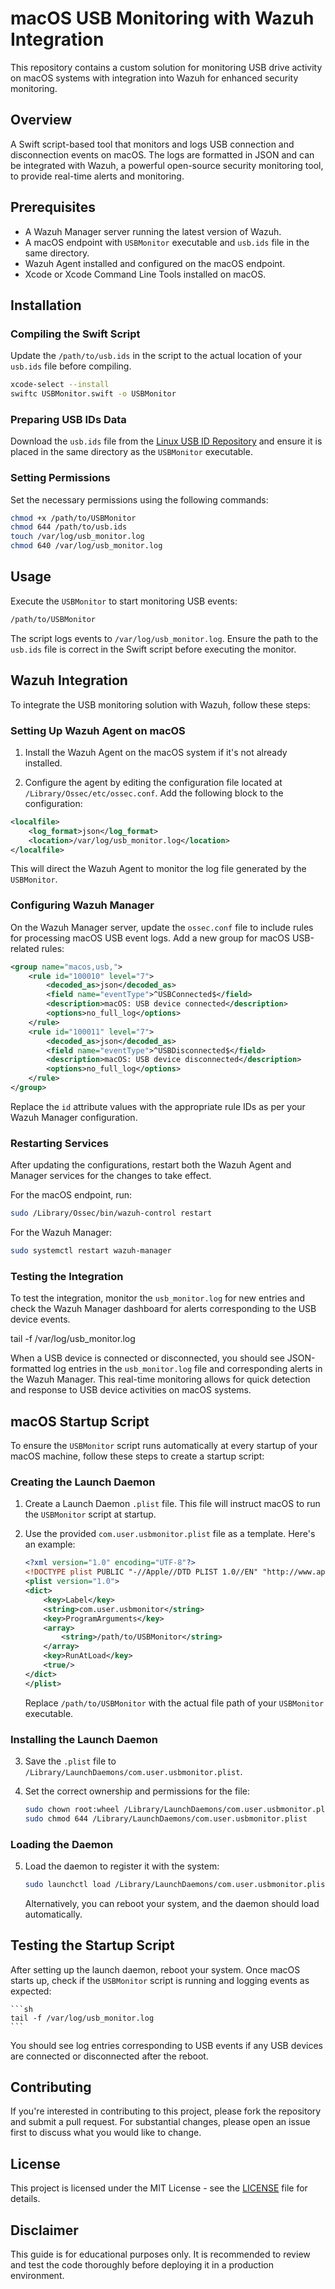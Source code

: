 # macOS USB Monitoring with Wazuh Integration

This repository contains a custom solution for monitoring USB drive activity on macOS systems with integration into Wazuh for enhanced security monitoring.

## Overview

A Swift script-based tool that monitors and logs USB connection and disconnection events on macOS. The logs are formatted in JSON and can be integrated with Wazuh, a powerful open-source security monitoring tool, to provide real-time alerts and monitoring.

## Prerequisites

- A Wazuh Manager server running the latest version of Wazuh.
- A macOS endpoint with `USBMonitor` executable and `usb.ids` file in the same directory.
- Wazuh Agent installed and configured on the macOS endpoint.
- Xcode or Xcode Command Line Tools installed on macOS.

## Installation

### Compiling the Swift Script

Update the `/path/to/usb.ids` in the script to the actual location of your `usb.ids` file before compiling.

```sh
xcode-select --install
swiftc USBMonitor.swift -o USBMonitor
```

### Preparing USB IDs Data

Download the `usb.ids` file from the [Linux USB ID Repository](http://www.linux-usb.org/usb-ids.html) and ensure it is placed in the same directory as the `USBMonitor` executable.

### Setting Permissions

Set the necessary permissions using the following commands:

```sh
chmod +x /path/to/USBMonitor
chmod 644 /path/to/usb.ids
touch /var/log/usb_monitor.log
chmod 640 /var/log/usb_monitor.log
```

## Usage

Execute the `USBMonitor` to start monitoring USB events:

```sh
/path/to/USBMonitor
```

The script logs events to `/var/log/usb_monitor.log`. Ensure the path to the `usb.ids` file is correct in the Swift script before executing the monitor.

## Wazuh Integration

To integrate the USB monitoring solution with Wazuh, follow these steps:

### Setting Up Wazuh Agent on macOS

1. Install the Wazuh Agent on the macOS system if it's not already installed.

2. Configure the agent by editing the configuration file located at `/Library/Ossec/etc/ossec.conf`. Add the following block to the configuration:

```xml
<localfile>
    <log_format>json</log_format>
    <location>/var/log/usb_monitor.log</location>
</localfile>
```

This will direct the Wazuh Agent to monitor the log file generated by the `USBMonitor`.

### Configuring Wazuh Manager

On the Wazuh Manager server, update the `ossec.conf` file to include rules for processing macOS USB event logs. Add a new group for macOS USB-related rules:

```xml
<group name="macos,usb,">
    <rule id="100010" level="7">
        <decoded_as>json</decoded_as>
        <field name="eventType">^USBConnected$</field>
        <description>macOS: USB device connected</description>
        <options>no_full_log</options>
    </rule>
    <rule id="100011" level="7">
        <decoded_as>json</decoded_as>
        <field name="eventType">^USBDisconnected$</field>
        <description>macOS: USB device disconnected</description>
        <options>no_full_log</options>
    </rule>
</group>
```
Replace the `id` attribute values with the appropriate rule IDs as per your Wazuh Manager configuration.

### Restarting Services

After updating the configurations, restart both the Wazuh Agent and Manager services for the changes to take effect.

For the macOS endpoint, run:

```sh
sudo /Library/Ossec/bin/wazuh-control restart
```

For the Wazuh Manager:

```sh
sudo systemctl restart wazuh-manager
```
### Testing the Integration

To test the integration, monitor the `usb_monitor.log` for new entries and check the Wazuh Manager dashboard for alerts corresponding to the USB device events.

tail -f /var/log/usb_monitor.log

When a USB device is connected or disconnected, you should see JSON-formatted log entries in the `usb_monitor.log` file and corresponding alerts in the Wazuh Manager. This real-time monitoring allows for quick detection and response to USB device activities on macOS systems.

## macOS Startup Script

To ensure the `USBMonitor` script runs automatically at every startup of your macOS machine, follow these steps to create a startup script:

### Creating the Launch Daemon

1. Create a Launch Daemon `.plist` file. This file will instruct macOS to run the `USBMonitor` script at startup.

2. Use the provided `com.user.usbmonitor.plist` file as a template. Here's an example:

    ```xml
    <?xml version="1.0" encoding="UTF-8"?>
    <!DOCTYPE plist PUBLIC "-//Apple//DTD PLIST 1.0//EN" "http://www.apple.com/DTDs/PropertyList-1.0.dtd">
    <plist version="1.0">
    <dict>
        <key>Label</key>
        <string>com.user.usbmonitor</string>
        <key>ProgramArguments</key>
        <array>
            <string>/path/to/USBMonitor</string>
        </array>
        <key>RunAtLoad</key>
        <true/>
    </dict>
    </plist>
    ```

    Replace `/path/to/USBMonitor` with the actual file path of your `USBMonitor` executable.

### Installing the Launch Daemon

3. Save the `.plist` file to `/Library/LaunchDaemons/com.user.usbmonitor.plist`.

4. Set the correct ownership and permissions for the file:

    ```sh
    sudo chown root:wheel /Library/LaunchDaemons/com.user.usbmonitor.plist
    sudo chmod 644 /Library/LaunchDaemons/com.user.usbmonitor.plist
    ```

### Loading the Daemon

5. Load the daemon to register it with the system:

    ```sh
    sudo launchctl load /Library/LaunchDaemons/com.user.usbmonitor.plist
    ```

    Alternatively, you can reboot your system, and the daemon should load automatically.

## Testing the Startup Script

After setting up the launch daemon, reboot your system. Once macOS starts up, check if the `USBMonitor` script is running and logging events as expected:

    ```sh
    tail -f /var/log/usb_monitor.log
    ```

You should see log entries corresponding to USB events if any USB devices are connected or disconnected after the reboot.

## Contributing

If you're interested in contributing to this project, please fork the repository and submit a pull request. For substantial changes, please open an issue first to discuss what you would like to change.

## License

This project is licensed under the MIT License - see the [LICENSE](LICENSE) file for details.

## Disclaimer

This guide is for educational purposes only. It is recommended to review and test the code thoroughly before deploying it in a production environment.
